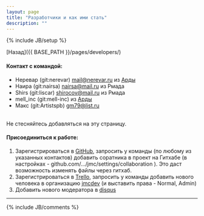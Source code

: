 ```yaml
---
layout: page
title: "Разработчики и как ими стать"
description: ""
---
```

{% include JB/setup %}

[Назад]({{ BASE_PATH }}/pages/developers/)

#### Контакт с командой:

- Неревар (git:nerevar) mail@nerevar.ru из [Арды](http://arda.pp.ru)
- Наира (git:nairsa) nairsa@mail.ru из Рмада
- Shirs (git:liscar) shirocov@mail.ru из Рмада
- mell_inc (git:mell-inc) из [Арды](http://arda.pp.ru)
- Макс (git:Artistspb) gm79@list.ru

<br/>
Не стесняйтесь добавляться на эту страницу.

#### Присоединиться к работе:

1. Зарегистрироваться в [GitHub](https://github.com/), запросить у команды (по любому из указанных контактов) добавить соратника в проект на Гитхабе (в настройках - github.com/.../jmc/settings/collaboration ). Это даст возможность изменять файлы через гитхаб.
2. Зарегистрироваться в [Trello](https://trello.com/), запросить у команды добавить нового человека в организацию [jmcdev](https://trello.com/jmcdev) (и выставить права - Normal, Admin) 
3. Добавить нового модератора в [disqus](http://jmc-mud.disqus.com/admin/settings/moderation/) 

---

{% include JB/comments %}
